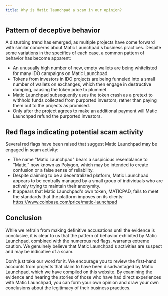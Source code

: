 ```yaml
---
title: Why is Matic launchpad a scam in our opinion?
---
```


## Pattern of deceptive behavior

A disturbing trend has emerged, as multiple projects have come forward with similar concerns about Matic Launchpad's business practices. Despite some variations in the specifics of each case, a common pattern of behavior has become apparent:

- An unusually high number of new, empty wallets are being whitelisted for many IDO campaigns on Matic Launchpad.
- Tokens from investors in IDO projects are being funneled into a small number of wallets on exchanges, which then engage in destructive dumping, causing the token price to plummet.
- Matic Launchpad subsequently uses the token crash as a pretext to withhold funds collected from purported investors, rather than paying them out to the projects as promised.
- Only after the project agrees to make an additional payment will Matic Launchpad refund the purported investors.

## Red flags indicating potential scam activity

Several red flags have been raised that suggest Matic Launchpad may be engaged in scam activity:

- The name "Matic Launchpad" bears a suspicious resemblance to "Matic," now known as Polygon, which may be intended to create confusion or a false sense of reliability.
- Despite claiming to be a decentralized platform, Matic Launchpad appears to be centrally managed by a small group of individuals who are actively trying to maintain their anonymity.
- It appears that Matic Launchpad's own token, MATICPAD, fails to meet the standards that the platform imposes on its clients: https://www.coinbase.com/price/matic-launchpad

## Conclusion

While we refrain from making definitive accusations until the evidence is conclusive, it is clear to us that the pattern of behavior exhibited by Matic Launchpad, combined with the numerous red flags, warrants extreme caution. We genuinely believe that Matic Launchpad's activities are suspect and may be indicative of a scam.

Don't just take our word for it. We encourage you to review the first-hand accounts from projects that claim to have been disadvantaged by Matic Launchpad, which we have compiled on this website. By examining the evidence and hearing the stories of those who have had direct experiences with Matic Launchpad, you can form your own opinion and draw your own conclusions about the legitimacy of their business practices.
